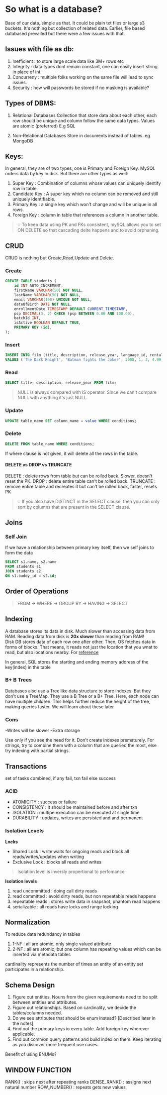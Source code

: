 # So what is a database?

Base of our data, simple as that. It could be plain txt files or large s3 buckets. 
It's nothing but collection of related data.
Earlier, file based databased prevailed but there were a few issues with that.

## Issues with file as db:

1. Inefficient : to store large scale data like 3M+ rows etc
2. Integrity : data types dont remain constant, one can easily insert string in place of int.
3. Concurreny : multiple folks working on the same file will lead to sync issues.
4. Security : how will passwords be stored if no masking is available?

## Types of DBMS:

1. Relational Databases
Collection that store data about each other, each row should be unique and column follow the same data types. Values are atomic (preferred) E.g SQL

2. Non-Relational Databases
Store in documents instead of tables. eg MongoDB

## Keys:

In general, they are of two types, one is Primary and Foreign Key. MySQL orders data by key in disk.
But there are other types as well:

1. Super Key : Combination of columns whose values can uniquely identify row in table. 
2. Candidate Key : A super key which no column can be removed and still uniquely identifiable. 
3. Primary Key : a single key which won't change and will be unique in all rows.
4. Foreign Key : column in table that references a column in another table.

> 💡 To keep data using PK and FKs consistent, mySQL allows you to set ON DELETE so that cascading delte happens and to avoid orphaning. 

## CRUD

CRUD is nothing but Create,Read,Update and Delete. 

### Create

```sql
CREATE TABLE students (
    id INT AUTO_INCREMENT,
    firstName VARCHAR(50) NOT NULL,
    lastName VARCHAR(50) NOT NULL,
    email VARCHAR(100) UNIQUE NOT NULL,
    dateOfBirth DATE NOT NULL,
    enrollmentDate TIMESTAMP DEFAULT CURRENT_TIMESTAMP,
    psp DECIMAL(3, 2) CHECK (psp BETWEEN 0.00 AND 100.00),
    batchId INT,
    isActive BOOLEAN DEFAULT TRUE,
    PRIMARY KEY (id),
);
```

### Insert 

```sql
INSERT INTO film (title, description, release_year, language_id, rental_duration, rental_rate, length, replacement_cost, rating, special_features) 
VALUES ('The Dark Knight', 'Batman fights the Joker', 2008, 1, 3, 4.99, 152, 19.99, 'PG-13', 'Trailers');
```

### Read
```sql
SELECT title, description, release_year FROM film;
```

> NULL is always compared with IS operator. Since we can't compare NULL with anything it's just NULL.

### Update
```sql
UPDATE table_name SET column_name = value WHERE conditions;
```

### Delete
```sql
DELETE FROM table_name WHERE conditions;
```

If where clause is not given, it will delete all the rows in the table.

#### DELETE vs DROP vs TRUNCATE

DELETE : delete rows from table but can be rolled back. Slower, doesn't reset the PK.
DROP : delete entire table can't be rolled back.
TRUNCATE : remove entire table and recreates it but can't be rolled back, faster, resets PK

>💡 If you also have DISTINCT in the SELECT clause, then you can only sort by columns that are present in the SELECT clause. 

## Joins 

### Self Join 
If we have a relationship between primary key itself, then we self joins to form the data

```sql
SELECT s1.name, s2.name
FROM students s1
JOIN students s2
ON s1.buddy_id = s2.id;
```

## Order of Operations
> FROM -> WHERE -> GROUP BY -> HAVING -> SELECT 

## Indexing

A database stores its data in disk. 
Much slower than accessing data from RAM. Reading data from disk is **20x slower** than reading from RAM!  
Disk DB stores data of each row one after other. Then, OS fetches data in forms of blocks. That means, it reads not just the location that you wnat to read, but also locations nearby.
For [reference](https://gist.github.com/jboner/2841832)

In general, SQL stores the starting and ending memory address of the key(index) in the table

### B+ B Trees

Databases also use a Tree like data structure to store indexes. But they don't use a TreeMap. They use a B Tree or a B+ Tree. Here, each node can have multiple children. This helps further reduce the height of the tree, making queries faster. We will learn about these later

### Cons
-Writes will be slower
-Extra storage

Use only if you see the need for it. Don't create indexes prematurely.
For strings, try to combine them with a column that are queried the most, else try indexing with partial strings.


## Transactions 

set of tasks combined, if any fail, txn fail else success

### ACID

- ATOMICITY : success or failure
- CONSISTENCY : it should be maintained before and after txn
- ISOLATION : multipe execution can be executed at single time
- DURABILITY : updates, writes are persisted and and permanent


### Isolation Levels

**Locks** 
- Shared Lock : write waits for ongoing reads and block all reads/writes/updates when writing
- Exclusive Lock : blocks all reads and writes 

> Isolation level is inversly propertional to perfomance

**Isolation levels**

1. read uncommitted : doing call dirty reads
2. read committed : avoid dirty reads, but non repeatable reads happens
3. repeatable reads : stores write data in snapshot, phantom read happens
4. serializable : all reads have locks and range locking 

## Normalization 

To reduce data redundancy in tables 

1. 1-NF : all are atomic, only single valued attribute
2. 2-NF : all are atomic, but one column has repeating values which can be inserted via metadata tables


 cardinality represents the number of times an entity of an entity set participates in a relationship. 

## Schema Design

1. Figure out entities. Nouns from the given requirements need to be split between entities and attributes.
2. Figure out relationships. Based on cardinality, we decide the tables/columns needed.
3. Do we see attributes that should be enum instead? [Described later in the notes]
4. Find out the primary keys in every table. Add foreign key wherever applicable.
5. Find out common query patterns and build index on them. Keep iterating as you discover more frequent use cases.

Benefit of using ENUMs? 

## WINDOW FUNCTION

RANK() : skips next after repeating ranks
DENSE_RANK() : assigns next natural number
ROW_NUMBER() : repeats gets new values


